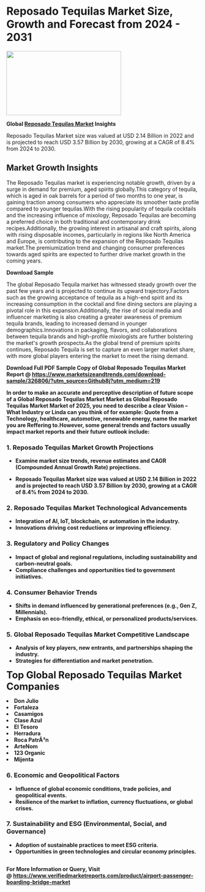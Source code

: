 <H1>Reposado Tequilas Market Size, Growth and Forecast from 2024 - 2031</H1><img class="aligncenter size-medium wp-image-584254" src="https://thirdeyenews.in/wp-content/uploads/2024/09/Global-Market-Research-300x168.jpeg" alt="" width="300" height="168" /><p><strong>Global&nbsp;<a href="https://www.marketsizeandtrends.com/download-sample/326806/?utm_source=Github8j?utm_medium=219">Reposado Tequilas Market</a> Insights</strong></p><p>Reposado Tequilas Market size was valued at USD 2.14 Billion in 2022 and is projected to reach USD 3.57 Billion by 2030, growing at a CAGR of 8.4% from 2024 to 2030.</p><p><h2>Market Growth Insights</h2> <p>The Reposado Tequilas market is experiencing notable growth, driven by a surge in demand for premium, aged spirits globally.This category of tequila, which is aged in oak barrels for a period of two months to one year, is gaining traction among consumers who appreciate its smoother taste profile compared to younger tequilas.With the rising popularity of tequila cocktails and the increasing influence of mixology, Reposado Tequilas are becoming a preferred choice in both traditional and contemporary drink recipes.Additionally, the growing interest in artisanal and craft spirits, along with rising disposable incomes, particularly in regions like North America and Europe, is contributing to the expansion of the Reposado Tequilas market.The premiumization trend and changing consumer preferences towards aged spirits are expected to further drive market growth in the coming years.</p> <p><strong>Download Sample</strong></p> <p>The global Reposado Tequila market has witnessed steady growth over the past few years and is projected to continue its upward trajectory.Factors such as the growing acceptance of tequila as a high-end spirit and its increasing consumption in the cocktail and fine dining sectors are playing a pivotal role in this expansion.Additionally, the rise of social media and influencer marketing is also creating a greater awareness of premium tequila brands, leading to increased demand in younger demographics.Innovations in packaging, flavors, and collaborations between tequila brands and high-profile mixologists are further bolstering the market's growth prospects.As the global trend of premium spirits continues, Reposado Tequila is set to capture an even larger market share, with more global players entering the market to meet the rising demand.<strong></p><p><span class=""><strong>Download Full PDF Sample Copy of Global Reposado Tequilas Market Report</strong> @ <a href="https://www.marketsizeandtrends.com/download-sample/326806/?utm_source=Github8j?utm_medium=219" target="_blank">https://www.marketsizeandtrends.com/download-sample/326806/?utm_source=Github8j?utm_medium=219</a></span></p><p>In order to make an accurate and perceptive description of future scope of a Global&nbsp;Reposado Tequilas Market Market as Global&nbsp;Reposado Tequilas Market Market of 2025, you need to describe a clear Vision &ndash; What Industry or Linda can you think of for example: Quote from a Technology, healthcare, automotive, renewable energy, name the market you are Reffering to.However, some general trends and factors usually impact market reports and their future outlook include:</p><h3>1.&nbsp;<strong>Reposado Tequilas Market Growth Projections</strong></h3><ul><li>Examine market size trends, revenue estimates and CAGR (Compounded Annual Growth Rate) projections.</li><li><p>Reposado Tequilas Market size was valued at USD 2.14 Billion in 2022 and is projected to reach USD 3.57 Billion by 2030, growing at a CAGR of 8.4% from 2024 to 2030.</p></li></ul><h3>2.&nbsp;<strong>Reposado Tequilas Market Technological Advancements</strong></h3><ul><li>Integration of AI, IoT, blockchain, or automation in the industry.</li><li>Innovations driving cost reductions or improving efficiency.</li></ul><h3>3.&nbsp;<strong>Regulatory and Policy Changes</strong></h3><ul><li>Impact of global and regional regulations, including sustainability and carbon-neutral goals.</li><li>Compliance challenges and opportunities tied to government initiatives.</li></ul><h3>4.&nbsp;<strong>Consumer Behavior Trends</strong></h3><ul><li>Shifts in demand influenced by generational preferences (e.g., Gen Z, Millennials).</li><li>Emphasis on eco-friendly, ethical, or personalized products/services.</li></ul><h3>5.&nbsp;<strong>Global Reposado Tequilas Market Competitive Landscape</strong></h3><ul><li>Analysis of key players, new entrants, and partnerships shaping the industry.</li><li>Strategies for differentiation and market penetration.</li></ul><p data-pm-slice="1 1 []"><span style="color: inherit; font-family: inherit; font-size: 25px;">Top Global Reposado Tequilas Market Companies</span></p><div class="" data-test-id=""><p><li>Don Julio</li><li> Fortaleza</li><li> Casamigos</li><li> Clase Azul</li><li> El Tesoro</li><li> Herradura</li><li> Roca PatrÃ³n</li><li> ArteNom</li><li> 123 Organic</li><li> Mijenta</li></p></div><h3>6.&nbsp;<strong>Economic and Geopolitical Factors</strong></h3><ul><li>Influence of global economic conditions, trade policies, and geopolitical events.</li><li>Resilience of the market to inflation, currency fluctuations, or global crises.</li></ul><h3>7.&nbsp;<strong>Sustainability and ESG (Environmental, Social, and Governance)</strong></h3><ul><li>Adoption of sustainable practices to meet ESG criteria.</li><li>Opportunities in green technologies and circular economy principles.</li></ul><h2><strong style="font-size: 14px;">For More Information or Query, Visit @&nbsp;</strong><a style="background-color: #ffffff; font-size: 14px;" href="https://www.marketsizeandtrends.com/report/reposado-tequilas-market/" target="_blank">https://www.verifiedmarketreports.com/product/airport-passenger-boarding-bridge-market</a></h2>